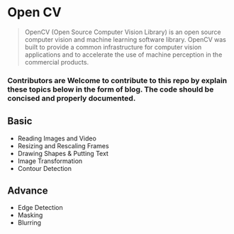 # Open CV

> OpenCV (Open Source Computer Vision Library) is an open source computer vision and machine learning software library. OpenCV was built to provide a common infrastructure for computer vision applications and to accelerate the use of machine perception in the commercial products.

### Contributors are Welcome to contribute to this repo by explain these topics below in the form of blog. The code should be concised and properly documented.

## Basic
- Reading Images and Video
- Resizing and Rescaling Frames
- Drawing Shapes & Putting Text
- Image Transformation
- Contour Detection

## Advance
- Edge Detection
- Masking
- Blurring



